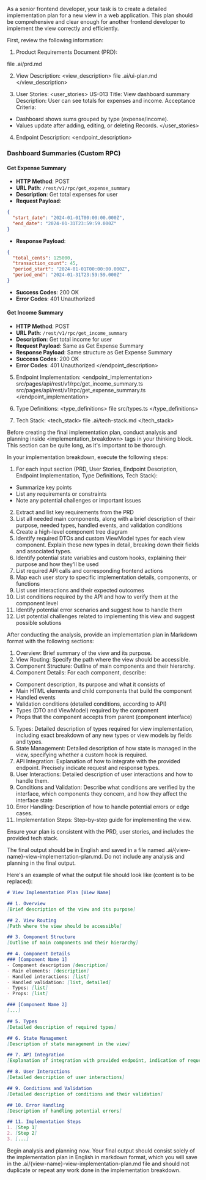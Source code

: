 As a senior frontend developer, your task is to create a detailed implementation plan for a new view in a web application. This plan should be comprehensive and clear enough for another frontend developer to implement the view correctly and efficiently.

First, review the following information:

1. Product Requirements Document (PRD):
<prd>
file .ai/prd.md
</prd>

2. View Description:
<view_description>
file .ai/ui-plan.md
</view_description>

3. User Stories:
<user_stories>
US-013
Title: View dashboard summary
Description: User can see totals for expenses and income.
Acceptance Criteria:
- Dashboard shows sums grouped by type (expense/income).
- Values update after adding, editing, or deleting Records.
</user_stories>

4. Endpoint Description:
<endpoint_description>
### Dashboard Summaries (Custom RPC)

#### Get Expense Summary
- **HTTP Method**: POST
- **URL Path**: `/rest/v1/rpc/get_expense_summary`
- **Description**: Get total expenses for user
- **Request Payload**:
```json
{
  "start_date": "2024-01-01T00:00:00.000Z",
  "end_date": "2024-01-31T23:59:59.000Z"
}
```
- **Response Payload**:
```json
{
  "total_cents": 125000,
  "transaction_count": 45,
  "period_start": "2024-01-01T00:00:00.000Z",
  "period_end": "2024-01-31T23:59:59.000Z"
}
```
- **Success Codes**: 200 OK
- **Error Codes**: 401 Unauthorized

#### Get Income Summary
- **HTTP Method**: POST
- **URL Path**: `/rest/v1/rpc/get_income_summary`
- **Description**: Get total income for user
- **Request Payload**: Same as Get Expense Summary
- **Response Payload**: Same structure as Get Expense Summary
- **Success Codes**: 200 OK
- **Error Codes**: 401 Unauthorized
</endpoint_description>

5. Endpoint Implementation:
<endpoint_implementation>
src/pages/api/rest/v1/rpc/get_income_summary.ts
src/pages/api/rest/v1/rpc/get_expense_summary.ts
</endpoint_implementation>

6. Type Definitions:
<type_definitions>
file src/types.ts
</type_definitions>

7. Tech Stack:
<tech_stack>
file .ai/tech-stack.md
</tech_stack>

Before creating the final implementation plan, conduct analysis and planning inside <implementation_breakdown> tags in your thinking block. This section can be quite long, as it's important to be thorough.

In your implementation breakdown, execute the following steps:
1. For each input section (PRD, User Stories, Endpoint Description, Endpoint Implementation, Type Definitions, Tech Stack):
  - Summarize key points
 - List any requirements or constraints
 - Note any potential challenges or important issues
2. Extract and list key requirements from the PRD
3. List all needed main components, along with a brief description of their purpose, needed types, handled events, and validation conditions
4. Create a high-level component tree diagram
5. Identify required DTOs and custom ViewModel types for each view component. Explain these new types in detail, breaking down their fields and associated types.
6. Identify potential state variables and custom hooks, explaining their purpose and how they'll be used
7. List required API calls and corresponding frontend actions
8. Map each user story to specific implementation details, components, or functions
9. List user interactions and their expected outcomes
10. List conditions required by the API and how to verify them at the component level
11. Identify potential error scenarios and suggest how to handle them
12. List potential challenges related to implementing this view and suggest possible solutions

After conducting the analysis, provide an implementation plan in Markdown format with the following sections:

1. Overview: Brief summary of the view and its purpose.
2. View Routing: Specify the path where the view should be accessible.
3. Component Structure: Outline of main components and their hierarchy.
4. Component Details: For each component, describe:
 - Component description, its purpose and what it consists of
 - Main HTML elements and child components that build the component
 - Handled events
 - Validation conditions (detailed conditions, according to API)
 - Types (DTO and ViewModel) required by the component
 - Props that the component accepts from parent (component interface)
5. Types: Detailed description of types required for view implementation, including exact breakdown of any new types or view models by fields and types.
6. State Management: Detailed description of how state is managed in the view, specifying whether a custom hook is required.
7. API Integration: Explanation of how to integrate with the provided endpoint. Precisely indicate request and response types.
8. User Interactions: Detailed description of user interactions and how to handle them.
9. Conditions and Validation: Describe what conditions are verified by the interface, which components they concern, and how they affect the interface state
10. Error Handling: Description of how to handle potential errors or edge cases.
11. Implementation Steps: Step-by-step guide for implementing the view.

Ensure your plan is consistent with the PRD, user stories, and includes the provided tech stack.

The final output should be in English and saved in a file named .ai/{view-name}-view-implementation-plan.md. Do not include any analysis and planning in the final output.

Here's an example of what the output file should look like (content is to be replaced):

```markdown
# View Implementation Plan [View Name]

## 1. Overview
[Brief description of the view and its purpose]

## 2. View Routing
[Path where the view should be accessible]

## 3. Component Structure
[Outline of main components and their hierarchy]

## 4. Component Details
### [Component Name 1]
- Component description [description]
- Main elements: [description]
- Handled interactions: [list]
- Handled validation: [list, detailed]
- Types: [list]
- Props: [list]

### [Component Name 2]
[...]

## 5. Types
[Detailed description of required types]

## 6. State Management
[Description of state management in the view]

## 7. API Integration
[Explanation of integration with provided endpoint, indication of request and response types]

## 8. User Interactions
[Detailed description of user interactions]

## 9. Conditions and Validation
[Detailed description of conditions and their validation]

## 10. Error Handling
[Description of handling potential errors]

## 11. Implementation Steps
1. [Step 1]
2. [Step 2]
3. [...]
```

Begin analysis and planning now. Your final output should consist solely of the implementation plan in English in markdown format, which you will save in the .ai/{view-name}-view-implementation-plan.md file and should not duplicate or repeat any work done in the implementation breakdown.